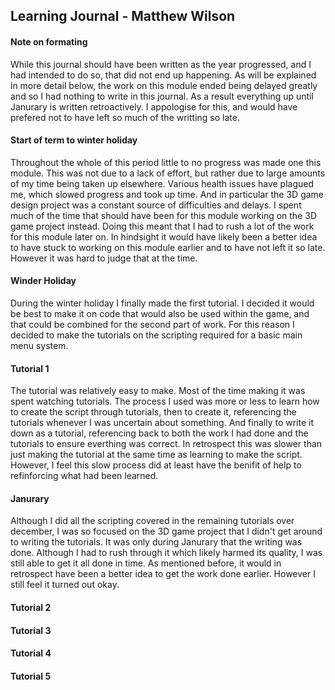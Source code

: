 ## Learning Journal - Matthew Wilson

#### Note on formating

While this journal should have been written as the year progressed, and I had intended to do so, that did not end up happening. As will be explained in more detail below, the work on this module ended being delayed greatly and so I had nothing to write in this journal. As a result everything up until Janurary is written retroactively. I appologise for this, and would have prefered not to have left so much of the writting so late.

#### Start of term to winter holiday

Throughout the whole of this period little to no progress was made one this module. This was not due to a lack of effort, but rather due to large amounts of my time being taken up elsewhere. Various health issues have plagued me, which slowed progress and took up time. And in particular the 3D game design project was a constant source of difficulties and delays. I spent much of the time that should have been for this module working on the 3D game project instead. Doing this meant that I had to rush a lot of the work for this module later on. In hindsight it would have likely been a better idea to have stuck to working on this module earlier and to have not left it so late. However it was hard to judge that at the time.

#### Winder Holiday

During the winter holiday I finally made the first tutorial. I decided it would be best to make it on code that would also be used within the game, and that could be combined for the second part of work. For this reason I decided to make the tutorials on the scripting required for a basic main menu system.

#### Tutorial 1

The tutorial was relatively easy to make. Most of the time making it was spent watching tutorials. The process I used was more or less to learn how to create the script through tutorials, then to create it, referencing the tutorials whenever I was uncertain about something. And finally to write it down as a tutorial, referencing back to both the work I had done and the tutorials to ensure everthing was correct. In retrospect this was slower than just making the tutorial at the same time as learning to make the script. However, I feel this slow process did at least have the benifit of help to refinforcing what had been learned.

#### Janurary

Although I did all the scripting covered in the remaining tutorials over december, I was so focused on the 3D game project that I didn't get around to writing the tutorials. It was only during Janurary that the writing was done. Although I had to rush through it which likely harmed its quality, I was still able to get it all done in time. As mentioned before, it would in retrospect have been a better idea to get the work done earlier. However I still feel it turned out okay.

#### Tutorial 2

#### Tutorial 3

#### Tutorial 4

#### Tutorial 5
